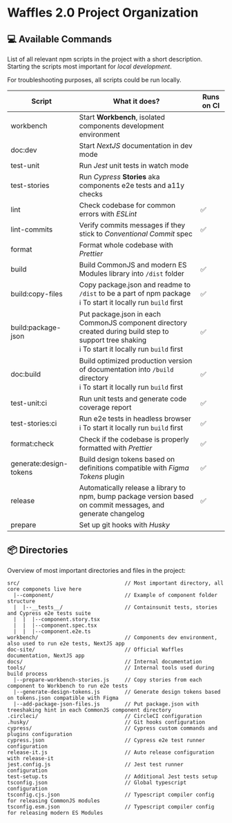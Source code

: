 # Waffles 2.0 Project Organization

## 💻 Available Commands

List of all relevant npm scripts in the project with a short description. Starting the scripts most important for _local development_.

For troubleshooting purposes, all scripts could be run locally.

| Script                 | What it does?                                                                                                                                        | Runs on CI |
| ---------------------- | ---------------------------------------------------------------------------------------------------------------------------------------------------- | ---------- |
| workbench              | Start **Workbench**, isolated components development environment                                                                                     |            |
| doc:dev                | Start _NextJS_ documentation in dev mode                                                                                                             |            |
| test-unit              | Run _Jest_ unit tests in watch mode                                                                                                                  |            |
| test-stories           | Run _Cypress_ **Stories** aka components e2e tests and a11y checks                                                                                   |            |
| lint                   | Check codebase for common errors with _ESLint_                                                                                                       | ✅         |
| lint-commits           | Verify commits messages if they stick to _Conventional Commit_ spec                                                                                  | ✅         |
| format                 | Format whole codebase with _Prettier_                                                                                                                |            |
| build                  | Build CommonJS and modern ES Modules library into `/dist` folder                                                                                     | ✅         |
| build:copy-files       | Copy package.json and readme to `/dist` to be a part of npm package<br >ℹ️ To start it locally run `build` first                                     | ✅         |
| build:package-json     | Put package.json in each CommonJS component directory created during build step to support tree shaking<br >ℹ️ To start it locally run `build` first | ✅         |
| doc:build              | Build optimized production version of documentation into `/build` directory<br >ℹ️ To start it locally run `build` first                             | ✅         |
| test-unit:ci           | Run unit tests and generate code coverage report                                                                                                     | ✅         |
| test-stories:ci        | Run e2e tests in headless browser<br >ℹ️ To start it locally run `build` first                                                                       | ✅         |
| format:check           | Check if the codebase is properly formatted with _Prettier_                                                                                          | ✅         |
| generate:design-tokens | Build design tokens based on definitions compatible with _Figma Tokens_ plugin                                                                       | ✅         |
| release                | Automatically release a library to npm, bump package version based on commit messages, and generate changelog                                        | ✅         |
| prepare                | Set up git hooks with _Husky_                                                                                                                        |            |

## 📦 Directories

Overview of most important directories and files in the project:

```
src/                                  // Most important directory, all core componets live here
  |--component/                       // Example of component folder structure
  |  |--__tests__/                    // Containsunit tests, stories and Cypress e2e tests suite
  |  |  |--component.story.tsx
  |  |  |--component.spec.tsx
  |  |  |--component.e2e.ts
workbench/                            // Components dev environment, also used to run e2e tests, NextJS app
doc-site/                             // Official Waffles documentation, NextJS app
docs/                                 // Internal documentation
tools/                                // Internal tools used during build process
  |--prepare-workbench-stories.js     // Copy stories from each component to Workbench to run e2e tests
  |--generate-design-tokens.js        // Generate design tokens based on tokens.json compatible with Figma
  |--add-package-json-files.js        // Put package.json with treeshaking hint in each CommonJS component directory
.circleci/                            // CircleCI configuration
.husky/                               // Git hooks configuration
cypress/                              // Cypress custom commands and plugins configuration
cypress.json                          // Cypress e2e test runner configuration
release-it.js                         // Auto release configuration with release-it
jest.config.js                        // Jest test runner configuration
test-setup.ts                         // Additional Jest tests setup
tsconfig.json                         // Global typescript configuration
tsconfig.cjs.json                     // Typescript compiler config for releasing CommonJS modules
tsconfig.esm.json                     // Typescript compiler config for releasing modern ES Modules
```
